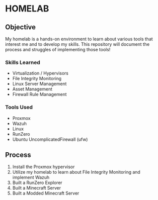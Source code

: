 # HOMELAB

## Objective
My homelab is a hands-on environment to learn about various tools that interest me and to develop my skills. This repository will document the process and struggles of implementing those tools!

### Skills Learned
- Virtualization / Hypervisors
- File Integrity Monitoring
- Linux Server Management
- Asset Management
- Firewall Rule Management

### Tools Used
- Proxmox
- Wazuh
- Linux
- RunZero
- Ubuntu UncomplicatedFirewall (ufw)

## Process
1. Install the Proxmox hypervisor
2. Utilize my homelab to learn about File Integrity Monitoring and implement Wazuh
3. Built a RunZero Explorer
4. Built a Minecraft Server
5. Built a Modded Minecraft Server
